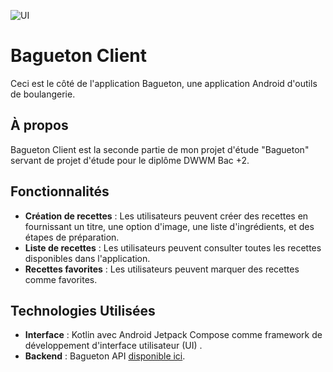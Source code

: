 ![UI](https://github.com/CedricSanchezGithub/Bagueton_Client/assets/129597649/cf5f722c-1c9e-4dc4-9a82-9f944b0bcb0e)


# Bagueton Client

Ceci est le côté de l'application Bagueton, une application Android d'outils de boulangerie.

## À propos

Bagueton Client est la seconde partie de mon projet d'étude "Bagueton" servant de projet d'étude pour le diplôme DWWM Bac +2.

## Fonctionnalités

- **Création de recettes** : Les utilisateurs peuvent créer des recettes en fournissant un titre, une option d'image, une liste d'ingrédients, et des étapes de préparation.
- **Liste de recettes** : Les utilisateurs peuvent consulter toutes les recettes disponibles dans l'application.
- **Recettes favorites** : Les utilisateurs peuvent marquer des recettes comme favorites.

## Technologies Utilisées

- **Interface** : Kotlin avec Android Jetpack Compose comme framework de développement d'interface utilisateur (UI) .
- **Backend** : Bagueton API [disponible ici](https://github.com/CedricSanchezGithub/Bagueton_v1).
